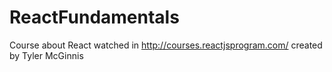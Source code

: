# ReactFundamentals
Course about React watched in http://courses.reactjsprogram.com/ created by Tyler McGinnis
